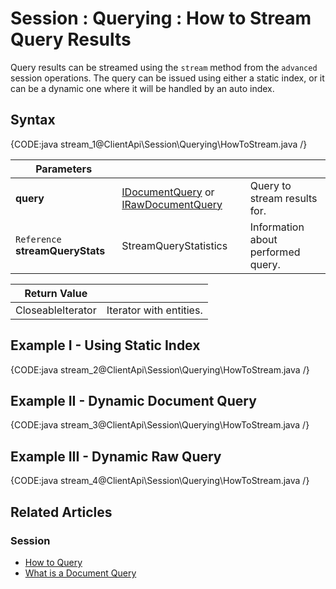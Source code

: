 # Session : Querying : How to Stream Query Results

Query results can be streamed using the `stream` method from the `advanced` session operations. The query can be issued using either a static index, or it can be a dynamic one where it will be handled by an auto index.

## Syntax

{CODE:java stream_1@ClientApi\Session\Querying\HowToStream.java /}

| Parameters | | |
| ------------- | ------------- | ----- |
| **query** | [IDocumentQuery](../../../client-api/session/querying/how-to-query#session.advanced.documentquery) or [IRawDocumentQuery](../../../client-api/session/querying/how-to-query#session.advanced.rawquery) | Query to stream results for. |
| `Reference` **streamQueryStats** | StreamQueryStatistics | Information about performed query. |

| Return Value | |
| ------------- | ----- |
| CloseableIterator<StreamResult> | Iterator with entities. |

## Example I - Using Static Index

{CODE:java stream_2@ClientApi\Session\Querying\HowToStream.java /}

## Example II - Dynamic Document Query

{CODE:java stream_3@ClientApi\Session\Querying\HowToStream.java /}

## Example III - Dynamic Raw Query

{CODE:java stream_4@ClientApi\Session\Querying\HowToStream.java /}

## Related Articles

### Session

- [How to Query](../../../client-api/session/querying/how-to-query)
- [What is a Document Query](../../../client-api/session/querying/document-query/what-is-document-query)
